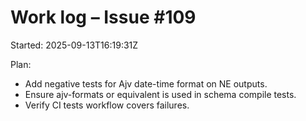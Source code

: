 # Work log – Issue #109

Started: 2025-09-13T16:19:31Z

Plan:
- Add negative tests for Ajv date-time format on NE outputs.
- Ensure ajv-formats or equivalent is used in schema compile tests.
- Verify CI tests workflow covers failures.

